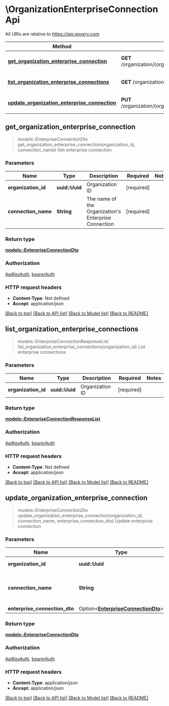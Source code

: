 # \OrganizationEnterpriseConnectionApi

All URIs are relative to *https://api.qovery.com*

Method | HTTP request | Description
------------- | ------------- | -------------
[**get_organization_enterprise_connection**](OrganizationEnterpriseConnectionApi.md#get_organization_enterprise_connection) | **GET** /organization/{organizationId}/enterpriseconnection/{connectionName} | Get enterprise connection
[**list_organization_enterprise_connections**](OrganizationEnterpriseConnectionApi.md#list_organization_enterprise_connections) | **GET** /organization/{organizationId}/enterpriseconnection | List enterprise connections
[**update_organization_enterprise_connection**](OrganizationEnterpriseConnectionApi.md#update_organization_enterprise_connection) | **PUT** /organization/{organizationId}/enterpriseconnection/{connectionName} | Update enterprise connection



## get_organization_enterprise_connection

> models::EnterpriseConnectionDto get_organization_enterprise_connection(organization_id, connection_name)
Get enterprise connection

### Parameters


Name | Type | Description  | Required | Notes
------------- | ------------- | ------------- | ------------- | -------------
**organization_id** | **uuid::Uuid** | Organization ID | [required] |
**connection_name** | **String** | The name of the Organization's Enterprise Connection | [required] |

### Return type

[**models::EnterpriseConnectionDto**](EnterpriseConnectionDto.md)

### Authorization

[ApiKeyAuth](../README.md#ApiKeyAuth), [bearerAuth](../README.md#bearerAuth)

### HTTP request headers

- **Content-Type**: Not defined
- **Accept**: application/json

[[Back to top]](#) [[Back to API list]](../README.md#documentation-for-api-endpoints) [[Back to Model list]](../README.md#documentation-for-models) [[Back to README]](../README.md)


## list_organization_enterprise_connections

> models::EnterpriseConnectionResponseList list_organization_enterprise_connections(organization_id)
List enterprise connections

### Parameters


Name | Type | Description  | Required | Notes
------------- | ------------- | ------------- | ------------- | -------------
**organization_id** | **uuid::Uuid** | Organization ID | [required] |

### Return type

[**models::EnterpriseConnectionResponseList**](EnterpriseConnectionResponseList.md)

### Authorization

[ApiKeyAuth](../README.md#ApiKeyAuth), [bearerAuth](../README.md#bearerAuth)

### HTTP request headers

- **Content-Type**: Not defined
- **Accept**: application/json

[[Back to top]](#) [[Back to API list]](../README.md#documentation-for-api-endpoints) [[Back to Model list]](../README.md#documentation-for-models) [[Back to README]](../README.md)


## update_organization_enterprise_connection

> models::EnterpriseConnectionDto update_organization_enterprise_connection(organization_id, connection_name, enterprise_connection_dto)
Update enterprise connection

### Parameters


Name | Type | Description  | Required | Notes
------------- | ------------- | ------------- | ------------- | -------------
**organization_id** | **uuid::Uuid** | Organization ID | [required] |
**connection_name** | **String** | The name of the Organization's Enterprise Connection | [required] |
**enterprise_connection_dto** | Option<[**EnterpriseConnectionDto**](EnterpriseConnectionDto.md)> |  |  |

### Return type

[**models::EnterpriseConnectionDto**](EnterpriseConnectionDto.md)

### Authorization

[ApiKeyAuth](../README.md#ApiKeyAuth), [bearerAuth](../README.md#bearerAuth)

### HTTP request headers

- **Content-Type**: application/json
- **Accept**: application/json

[[Back to top]](#) [[Back to API list]](../README.md#documentation-for-api-endpoints) [[Back to Model list]](../README.md#documentation-for-models) [[Back to README]](../README.md)

